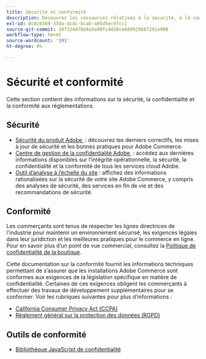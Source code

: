 ```yaml
---
title: Sécurité et conformité
description: Découvrez les ressources relatives à la sécurité, à la confidentialité et à la conformité de votre projet Adobe Commerce. Découvrez comment maintenir des environnements sécurisés et respecter les exigences réglementaires.
exl-id: 8c8cb369-33da-4c4c-bcab-a95d5ec97cc1
source-git-commit: 10f324478e9a5e80fc4d28ce680929687291e990
workflow-type: tm+mt
source-wordcount: '191'
ht-degree: 0%

---
```


# Sécurité et conformité

Cette section contient des informations sur la sécurité, la confidentialité et la conformité aux réglementations.

## Sécurité

- [Sécurité du produit Adobe &#x200B;](https://helpx.adobe.com/fr/security.html) : découvrez les derniers correctifs, les mises à jour de sécurité et les bonnes pratiques pour Adobe Commerce.
- [Centre de gestion de la confidentialité Adobe &#x200B;](https://www.adobe.com/trust.html) : accédez aux dernières informations disponibles sur l’intégrité opérationnelle, la sécurité, la confidentialité et la conformité de tous les services cloud Adobe.
- [Outil d’analyse à l’échelle du site](../tools/site-wide-analysis-tool/dashboard.md) : affichez des informations rationalisées sur la sécurité de votre site Adobe Commerce, y compris des analyses de sécurité, des services en fin de vie et des recommandations de sécurité.

## Conformité

Les commerçants sont tenus de respecter les lignes directrices de l&#39;industrie pour maintenir un environnement sécurisé, les exigences légales dans leur juridiction et les meilleures pratiques pour le commerce en ligne. Pour en savoir plus d’un point de vue commercial, consultez la [Politique de confidentialité de la boutique](https://experienceleague.adobe.com/docs/commerce-admin/start/compliance/privacy/privacy-policy.html?lang=fr).

Cette documentation sur la conformité fournit les informations techniques permettant de s’assurer que les installations Adobe Commerce sont conformes aux exigences de la législation spécifique en matière de confidentialité. Certaines de ces exigences obligent les commerçants à effectuer des travaux de développement supplémentaires pour se conformer. Voir les rubriques suivantes pour plus d’informations :

- [California Consumer Privacy Act (CCPA)](privacy/ccpa.md)
- [Règlement général sur la protection des données (RGPD)](privacy/gdpr.md)

## Outils de conformité

- [Bibliothèque JavaScript de confidentialité](privacy/javascript-library.md)
